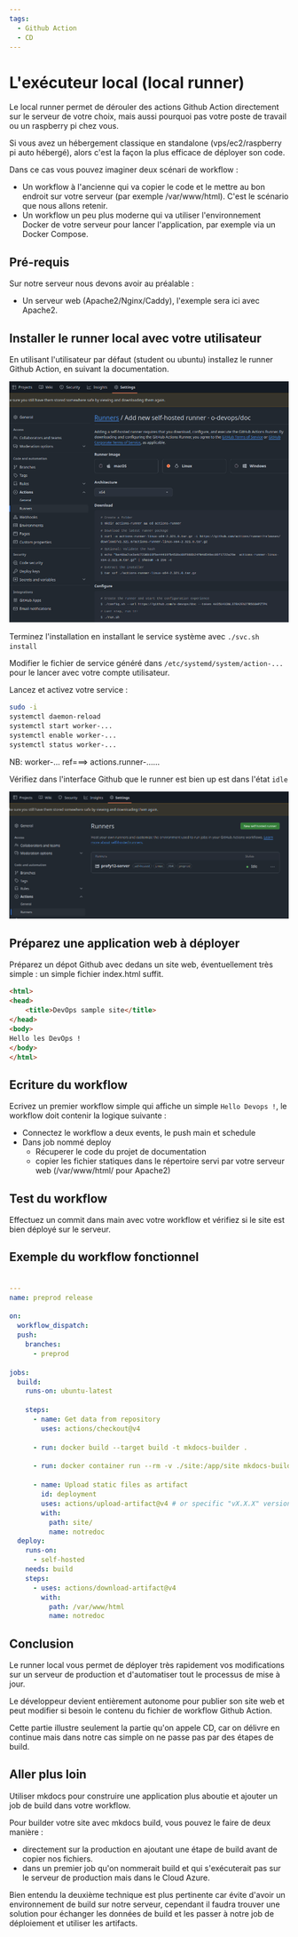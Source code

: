 ```yaml
---
tags:
  - Github Action
  - CD
---
```


# L'exécuteur local (local runner)

Le local runner permet de dérouler des actions Github Action directement sur le serveur de votre choix, mais aussi pourquoi pas votre poste de travail ou un raspberry pi chez vous.

Si vous avez un hébergement classique en standalone (vps/ec2/raspberry pi auto hébergé), alors c'est la façon la plus efficace de déployer son code.

Dans ce cas vous pouvez imaginer deux scénari de workflow :

- Un workflow à l'ancienne qui va copier le code et le mettre au bon endroit sur votre serveur (par exemple /var/www/html). C'est le scénario que nous allons retenir.
- Un workflow un peu plus moderne qui va utiliser l'environnement Docker de votre serveur pour lancer l'application, par exemple via un Docker Compose.


## Pré-requis

Sur notre serveur nous devons avoir au préalable :

- Un serveur web (Apache2/Nginx/Caddy), l'exemple sera ici avec Apache2.


## Installer le runner local avec votre utilisateur

En utilisant l'utilisateur par défaut (student ou ubuntu) installez le runner Github Action, en suivant la documentation.

![alt text](image-2.png)

Terminez l'installation en installant le service système avec `./svc.sh install`

Modifier le fichier de service généré dans `/etc/systemd/system/action-...` pour le lancer avec votre compte utilisateur.

Lancez et activez votre service :

``` bash
sudo -i
systemctl daemon-reload
systemctl start worker-...
systemctl enable worker-...
systemctl status worker-...

```
NB: worker-... ref===>  actions.runner-......

Vérifiez dans l'interface Github que le runner est bien up est dans l'état `idle`

![alt text](image-3.png)

## Préparez une application web à déployer

Préparez un dépot Github avec dedans un site web, éventuellement très simple : un simple fichier index.html suffit.

```html
<html>
<head>
    <title>DevOps sample site</title>
</head>
<body>
Hello les DevOps !
</body>
</html>
```

## Ecriture du workflow

Ecrivez un premier workflow simple qui affiche un simple `Hello Devops !`, le workflow doit contenir la logique suivante :

- Connectez le workflow a deux events, le push main et schedule
- Dans job nommé deploy
  * Récuperer le code du projet de documentation
  * copier les fichier statiques dans le répertoire servi par votre serveur web (/var/www/html/ pour Apache2)

## Test du workflow

Effectuez un commit dans main avec votre workflow et vérifiez si le site est bien déployé sur le serveur.

## Exemple du workflow fonctionnel

```yaml

---
name: preprod release

on:
  workflow_dispatch:
  push:
    branches:
      - preprod

jobs:
  build:
    runs-on: ubuntu-latest

    steps:
      - name: Get data from repository
        uses: actions/checkout@v4

      - run: docker build --target build -t mkdocs-builder .

      - run: docker container run --rm -v ./site:/app/site mkdocs-builder

      - name: Upload static files as artifact
        id: deployment
        uses: actions/upload-artifact@v4 # or specific "vX.X.X" version tag for this action
        with:
          path: site/
          name: notredoc
  deploy:
    runs-on: 
      - self-hosted
    needs: build
    steps:
      - uses: actions/download-artifact@v4 
        with:
          path: /var/www/html
          name: notredoc
```

## Conclusion

Le runner local vous permet de déployer très rapidement vos modifications sur un serveur de production et d'automatiser tout le processus de mise à jour.

Le développeur devient entièrement autonome pour publier son site web et peut modifier si besoin le contenu du fichier de workflow Github Action.

Cette partie illustre seulement la partie qu'on appele CD, car on délivre en continue mais dans notre cas simple on ne passe pas par des étapes de build.


## Aller plus loin

Utiliser mkdocs pour construire une application plus aboutie et ajouter un job de build dans votre workflow.

Pour builder votre site avec mkdocs build, vous pouvez le faire de deux manière :

- directement sur la production en ajoutant une étape de build avant de copier nos fichiers.
- dans un premier job qu'on nommerait build et qui s'exécuterait pas sur le serveur de production mais dans le Cloud Azure.

Bien entendu la deuxième technique est plus pertinente car évite d'avoir un environnement de build sur notre serveur, cependant il faudra trouver une solution pour échanger les données de build et les passer à notre job de déploiement et utiliser les artifacts.